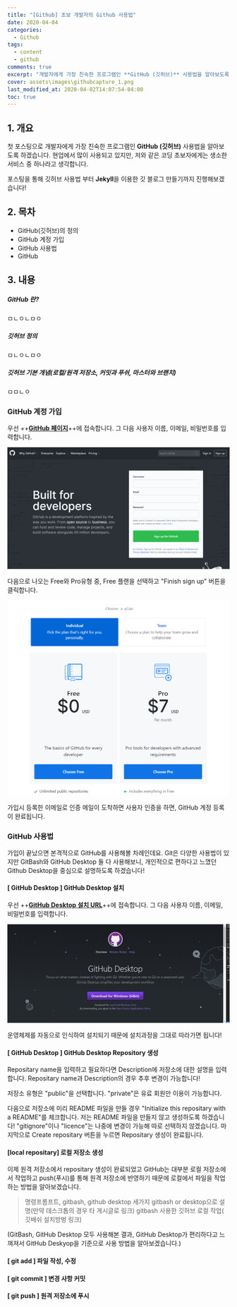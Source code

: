 ```yaml
---
title: "[Github] 초보 개발자의 Github 사용법"
date: 2020-04-04
categories:
  - Github
tags:
  - content
  - github
comments: true
excerpt: "개발자에게 가장 친숙한 프로그램인 **GitHub (깃허브)** 사용법을 알아보도록 하겠습니다."
cover: assets\images\githubcapture_1.png
last_modified_at: 2020-04-02T14:07:54-04:00
toc: true
---
```


## 1. 개요

첫 포스팅으로 개발자에게 가장 친숙한 프로그램인 **GitHub (깃허브)** 사용법을 알아보도록 하겠습니다.
현업에서 많이 사용되고 있지만, 저와 같은 코딩 초보자에게는 생소한 서비스 중 하나라고 생각합니다.

포스팅을 통해 깃허브 사용법 부터 **Jekyll**을 이용한 깃 블로그 만들기까지 진행해보겠습니다!


## 2. 목차
- GitHub(깃허브)의 정의
- GitHub 계정 가입
- GitHub 사용법
- GitHub 


## 3. 내용 

##### GitHub 란?

ㅁㄴㅇㄴㅁㅇ

##### 깃허브 정의

ㅁㄴㅇㄴㅁㅇ

##### 깃허브 기본 개념(로컬/원격 저장소, 커밋과 푸쉬, 마스터와 브랜치)

ㅁㅁㄴㅇ



### GitHub 계정 가입


우선 ++**[GitHub 페이지](github.com/)**++에 접속합니다. 그 다음 사용자 이름, 이메일, 비밀번호를 입력합니다. 


![깃허브 캡쳐_1](\assets\images\githubcapture_1.png)


다음으로 나오는 Free와 Pro유형 중, Free 플랜을 선택하고 "Finish sign up" 버튼을 클릭합니다.  

![깃허브 캡쳐_2](\assets\images\githubcapture_2.png)


가입시 등록한 이메일로 인증 메일이 도착하면 사용자 인증을 하면, GitHub 계정 등록이 완료됩니다.






### GitHub 사용법

가입이 끝났으면 본격적으로 GitHub를 사용해볼 차례인데요. Git은 다양한 사용법이 있지만 GitBash와 GitHub Desktop 둘 다 사용해보니, 개인적으로 편하다고 느꼈던 Github Desktop을 중심으로 설명하도록 하겠습니다!


#### [ GitHub Desktop ] GitHub Desktop 설치

우선 ++**[GitHub Desktop 설치 URL](desktop.github.com/)**++에 접속합니다. 그 다음 사용자 이름, 이메일, 비밀번호를 입력합니다. 


![깃허브 데스크탑 캡쳐_1](\assets\images\github_desktop_1.png)


운영체제를 자동으로 인식하여 설치되기 때문에 설치과정을 그대로 따라가면 됩니다!


#### [ GitHub Desktop ] GitHub Desktop Repository 생성

Repositary name을 입력하고 필요하다면 Description에 저장소에 대한 설명을 입력합니다. Repositary name과 Description의 경우 추후 변경이 가능합니다!

저장소 유형은 "public"을 선택합니다. "private"은 유료 회원만 이용이 가능합니다.

다음으로 저장소에 미리 README 파일을 만들 경우 "Initialize this repositary with a README"를 체크합니다. 저는 README 파일을 만들지 않고 생성하도록 하겠습니다! "gitignore"이나 "licence"는 나중에 변경이 가능해 따로 선택하지 않겠습니다. 
마지막으로 Create repositary 버튼을 누르면 Repositary 생성이 완료됩니다.

#### [local repositary] 로컬 저장소 생성
이제 원격 저장소에서 repositary 생성이 완료되었고 GitHub는 대부분 로컬 저장소에서 작업하고 push(푸시)를 통해 원격 저장소에 반영하기 때문에 로컬에서 파일을 작업하는 방법을 알아보겠습니다. 

> 명령프롬프트, gitbash, github desktop 세가지
> gitbash or desktop으로 설명(만약 데스크톱의 경우 타 게시글로 링크)
> gitbash 사용한 깃허브 로컬 작업( 깃배쉬 설치방벙 링크)
> 


(GitBash, GitHub Desktop 모두 사용해본 결과, GitHub Desktop가 편리하다고 느껴져서 GitHub Deskyop을 기준으로 사용 방법을 알아보겠습니다.)


#### [ git add ] 파일 작성, 수정

#### [ git commit ] 변경 사항 커밋

#### [ git push ] 원격 저장소에 푸시






